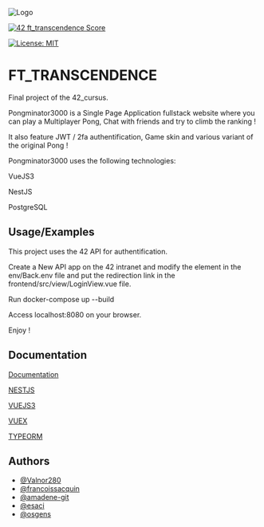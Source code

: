 
![Logo](https://cdn.intra.42.fr/achievement/image/604/pixel-placer.svg)



[![42 ft_transcendence Score](https://badge42.vercel.app/api/v2/cl4pg0oun004409kx3yb93gtp/project/2612942)](https://github.com/JaeSeoKim/badge42) 

[![License: MIT](https://img.shields.io/badge/License-MIT-yellow.svg)](https://opensource.org/licenses/MIT)
# FT_TRANSCENDENCE

Final project of the 42_cursus.

Pongminator3000 is a Single Page Application fullstack website where you can play a Multiplayer Pong, Chat with friends and try to climb the ranking !

It also feature JWT / 2fa authentification, Game skin and various variant of the original Pong ! 

Pongminator3000  uses the following technologies:

VueJS3

NestJS

PostgreSQL




## Usage/Examples

This project uses the 42 API for authentification.

Create a New API app on the 42 intranet and modify the element in the env/Back.env file and put the redirection link in the frontend/src/view/LoginView.vue file.

Run docker-compose up --build

Access localhost:8080 on your browser.


Enjoy !


## Documentation

[Documentation](https://linktodocumentation)

[NESTJS](https://docs.nestjs.com/)

[VUEJS3](https://vuejs.org/)

[VUEX](https://vuex.vuejs.org/)

[TYPEORM](https://typeorm.io/)
## Authors

- [@Valnor280](https://github.com/Valnor280)
- [@francoissacquin](https://github.com/francoissacquin)
- [@amadene-git](https://github.com/amadene-git)
- [@esaci](https://github.com/esaci)
- [@osgens](https://github.com/osgens)

